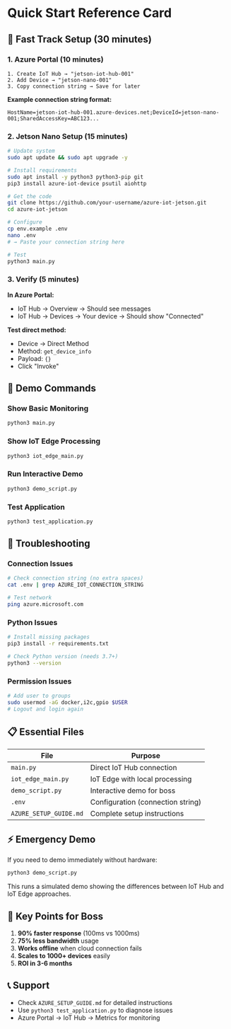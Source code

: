 # Quick Start Reference Card

## 🚀 Fast Track Setup (30 minutes)

### 1. Azure Portal (10 minutes)

```
1. Create IoT Hub → "jetson-iot-hub-001"
2. Add Device → "jetson-nano-001" 
3. Copy connection string → Save for later
```

**Example connection string format:**
```
HostName=jetson-iot-hub-001.azure-devices.net;DeviceId=jetson-nano-001;SharedAccessKey=ABC123...
```

### 2. Jetson Nano Setup (15 minutes)

```bash
# Update system
sudo apt update && sudo apt upgrade -y

# Install requirements
sudo apt install -y python3 python3-pip git
pip3 install azure-iot-device psutil aiohttp

# Get the code
git clone https://github.com/your-username/azure-iot-jetson.git
cd azure-iot-jetson

# Configure
cp env.example .env
nano .env
# → Paste your connection string here

# Test
python3 main.py
```

### 3. Verify (5 minutes)

**In Azure Portal:**
- IoT Hub → Overview → Should see messages
- IoT Hub → Devices → Your device → Should show "Connected"

**Test direct method:**
- Device → Direct Method
- Method: `get_device_info`
- Payload: `{}`
- Click "Invoke"

## 🎯 Demo Commands

### Show Basic Monitoring
```bash
python3 main.py
```

### Show IoT Edge Processing
```bash
python3 iot_edge_main.py
```

### Run Interactive Demo
```bash
python3 demo_script.py
```

### Test Application
```bash
python3 test_application.py
```

## 🔧 Troubleshooting

### Connection Issues
```bash
# Check connection string (no extra spaces)
cat .env | grep AZURE_IOT_CONNECTION_STRING

# Test network
ping azure.microsoft.com
```

### Python Issues
```bash
# Install missing packages
pip3 install -r requirements.txt

# Check Python version (needs 3.7+)
python3 --version
```

### Permission Issues
```bash
# Add user to groups
sudo usermod -aG docker,i2c,gpio $USER
# Logout and login again
```

## 📋 Essential Files

| File | Purpose |
|------|---------|
| `main.py` | Direct IoT Hub connection |
| `iot_edge_main.py` | IoT Edge with local processing |
| `demo_script.py` | Interactive demo for boss |
| `.env` | Configuration (connection string) |
| `AZURE_SETUP_GUIDE.md` | Complete setup instructions |

## ⚡ Emergency Demo

If you need to demo immediately without hardware:

```bash
python3 demo_script.py
```

This runs a simulated demo showing the differences between IoT Hub and IoT Edge approaches.

## 🎯 Key Points for Boss

1. **90% faster response** (100ms vs 1000ms)
2. **75% less bandwidth** usage  
3. **Works offline** when cloud connection fails
4. **Scales to 1000+ devices** easily
5. **ROI in 3-6 months**

## 📞 Support

- Check `AZURE_SETUP_GUIDE.md` for detailed instructions
- Use `python3 test_application.py` to diagnose issues
- Azure Portal → IoT Hub → Metrics for monitoring 